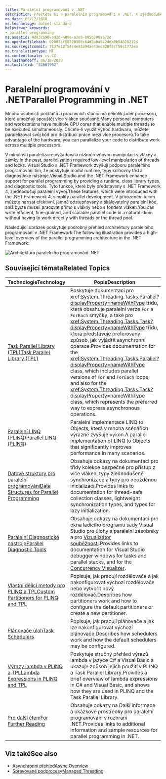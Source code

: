 ```yaml
---
title: Paralelní programování v .NET
description: Přečtěte si o paralelním programování v .NET. K zjednodušení vývoje v rozhraní .NET použijte modul runtime .NET, typy knihovny tříd a diagnostické nástroje.
ms.date: 09/12/2018
ms.technology: dotnet-standard
helpviewer_keywords:
- parallel programming
ms.assetid: 4d83c690-ad2d-489e-a2e0-b85b898a672d
ms.openlocfilehash: 02087cf58720388c64d8aba5424db0b54828219a
ms.sourcegitcommit: 7137e12f54c4e83a94ae43ec320f8cf59c1772ea
ms.translationtype: MT
ms.contentlocale: cs-CZ
ms.lasthandoff: 06/10/2020
ms.locfileid: "84661962"
---
```

# <a name="parallel-programming-in-net"></a><span data-ttu-id="d679d-104">Paralelní programování v .NET</span><span class="sxs-lookup"><span data-stu-id="d679d-104">Parallel Programming in .NET</span></span>

<span data-ttu-id="d679d-105">Mnoho osobních počítačů a pracovních stanic má několik jader procesoru, které umožňují spouštět více vláken současně.</span><span class="sxs-lookup"><span data-stu-id="d679d-105">Many personal computers and workstations have multiple CPU cores that enable multiple threads to be executed simultaneously.</span></span> <span data-ttu-id="d679d-106">Chcete-li využít výhod hardwaru, můžete paralelizovat svůj kód pro distribuci práce mezi více procesorů.</span><span class="sxs-lookup"><span data-stu-id="d679d-106">To take advantage of the hardware, you can parallelize your code to distribute work across multiple processors.</span></span>

<span data-ttu-id="d679d-107">V minulosti paralelizace vyžadovala nízkoúrovňovou manipulaci s vlákny a zámky.</span><span class="sxs-lookup"><span data-stu-id="d679d-107">In the past, parallelization required low-level manipulation of threads and locks.</span></span> <span data-ttu-id="d679d-108">Visual Studio a .NET Framework zvyšují podporu paralelního programování tím, že poskytuje modul runtime, typy knihovny tříd a diagnostické nástroje.</span><span class="sxs-lookup"><span data-stu-id="d679d-108">Visual Studio and the .NET Framework enhance support for parallel programming by providing a runtime, class library types, and diagnostic tools.</span></span> <span data-ttu-id="d679d-109">Tyto funkce, které byly představeny s .NET Framework 4, zjednodušují paralelní vývoj.</span><span class="sxs-lookup"><span data-stu-id="d679d-109">These features, which were introduced with the .NET Framework 4, simplify parallel development.</span></span> <span data-ttu-id="d679d-110">V přirozeném idiom můžete napsat efektivní, jemně odstupňovaný a škálovatelný paralelní kód, aniž byste museli pracovat přímo s vlákny nebo s fondem vláken.</span><span class="sxs-lookup"><span data-stu-id="d679d-110">You can write efficient, fine-grained, and scalable parallel code in a natural idiom without having to work directly with threads or the thread pool.</span></span>

<span data-ttu-id="d679d-111">Následující obrázek poskytuje podrobný přehled architektury paralelního programování v .NET Framework:</span><span class="sxs-lookup"><span data-stu-id="d679d-111">The following illustration provides a high-level overview of the parallel programming architecture in the .NET Framework:</span></span>

![Architektura paralelního programování .NET](./media/tpl-architecture.png)

## <a name="related-topics"></a><span data-ttu-id="d679d-113">Související témata</span><span class="sxs-lookup"><span data-stu-id="d679d-113">Related Topics</span></span>

|<span data-ttu-id="d679d-114">Technologie</span><span class="sxs-lookup"><span data-stu-id="d679d-114">Technology</span></span>|<span data-ttu-id="d679d-115">Popis</span><span class="sxs-lookup"><span data-stu-id="d679d-115">Description</span></span>|
|----------------|-----------------|
|[<span data-ttu-id="d679d-116">Task Parallel Library (TPL)</span><span class="sxs-lookup"><span data-stu-id="d679d-116">Task Parallel Library (TPL)</span></span>](task-parallel-library-tpl.md)|<span data-ttu-id="d679d-117">Poskytuje dokumentaci pro <xref:System.Threading.Tasks.Parallel?displayProperty=nameWithType> třídu, která obsahuje paralelní verze `For` a `ForEach` smyčky, a také pro <xref:System.Threading.Tasks.Task?displayProperty=nameWithType> třídu, která představuje preferovaný způsob, jak vyjádřit asynchronní operace.</span><span class="sxs-lookup"><span data-stu-id="d679d-117">Provides documentation for the <xref:System.Threading.Tasks.Parallel?displayProperty=nameWithType> class, which includes parallel versions of `For` and `ForEach` loops, and also for the <xref:System.Threading.Tasks.Task?displayProperty=nameWithType> class, which represents the preferred way to express asynchronous operations.</span></span>|
|[<span data-ttu-id="d679d-118">Paralelní LINQ (PLINQ)</span><span class="sxs-lookup"><span data-stu-id="d679d-118">Parallel LINQ (PLINQ)</span></span>](introduction-to-plinq.md)|<span data-ttu-id="d679d-119">Paralelní implementace LINQ to Objects, která v mnoha scénářích výrazně zvyšuje výkon.</span><span class="sxs-lookup"><span data-stu-id="d679d-119">A parallel implementation of LINQ to Objects that significantly improves performance in many scenarios.</span></span>|
|[<span data-ttu-id="d679d-120">Datové struktury pro paralelní programování</span><span class="sxs-lookup"><span data-stu-id="d679d-120">Data Structures for Parallel Programming</span></span>](data-structures-for-parallel-programming.md)|<span data-ttu-id="d679d-121">Obsahuje odkazy na dokumentaci pro třídy kolekce bezpečné pro přístup z více vláken, typy zjednodušené synchronizace a typy pro opožděnou inicializaci.</span><span class="sxs-lookup"><span data-stu-id="d679d-121">Provides links to documentation for thread-safe collection classes, lightweight synchronization types, and types for lazy initialization.</span></span>|
|[<span data-ttu-id="d679d-122">Paralelní Diagnostické nástroje</span><span class="sxs-lookup"><span data-stu-id="d679d-122">Parallel Diagnostic Tools</span></span>](parallel-diagnostic-tools.md)|<span data-ttu-id="d679d-123">Obsahuje odkazy na dokumentaci pro okna ladicího programu sady Visual Studio pro úlohy a paralelní zásobníky a pro [Vizualizátor souběžnosti](/visualstudio/profiling/concurrency-visualizer).</span><span class="sxs-lookup"><span data-stu-id="d679d-123">Provides links to documentation for Visual Studio debugger windows for tasks and parallel stacks, and for the [Concurrency Visualizer](/visualstudio/profiling/concurrency-visualizer).</span></span>|
|[<span data-ttu-id="d679d-124">Vlastní dělicí metody pro PLINQ a TPL</span><span class="sxs-lookup"><span data-stu-id="d679d-124">Custom Partitioners for PLINQ and TPL</span></span>](custom-partitioners-for-plinq-and-tpl.md)|<span data-ttu-id="d679d-125">Popisuje, jak pracují rozdělovače a jak nakonfigurovat výchozí rozdělovače nebo vytvořit nový rozdělovač.</span><span class="sxs-lookup"><span data-stu-id="d679d-125">Describes how partitioners work and how to configure the default partitioners or create a new partitioner.</span></span>|
|[<span data-ttu-id="d679d-126">Plánovače úloh</span><span class="sxs-lookup"><span data-stu-id="d679d-126">Task Schedulers</span></span>](xref:System.Threading.Tasks.TaskScheduler)|<span data-ttu-id="d679d-127">Popisuje, jak pracují plánovače a jak lze nakonfigurovat výchozí plánovače.</span><span class="sxs-lookup"><span data-stu-id="d679d-127">Describes how schedulers work and how the default schedulers may be configured.</span></span>|
|[<span data-ttu-id="d679d-128">Výrazy lambda v PLINQ a TPL</span><span class="sxs-lookup"><span data-stu-id="d679d-128">Lambda Expressions in PLINQ and TPL</span></span>](lambda-expressions-in-plinq-and-tpl.md)|<span data-ttu-id="d679d-129">Poskytuje stručný přehled výrazů lambda v jazyce C# a Visual Basic a ukazuje způsob jejich použití v PLINQ a Task Parallel Library.</span><span class="sxs-lookup"><span data-stu-id="d679d-129">Provides a brief overview of lambda expressions in C# and Visual Basic, and shows how they are used in PLINQ and the Task Parallel Library.</span></span>|
|[<span data-ttu-id="d679d-130">Pro další čtení</span><span class="sxs-lookup"><span data-stu-id="d679d-130">For Further Reading</span></span>](for-further-reading-parallel-programming.md)|<span data-ttu-id="d679d-131">Obsahuje odkazy na Další informace a ukázkové prostředky pro paralelní programování v rozhraní .NET.</span><span class="sxs-lookup"><span data-stu-id="d679d-131">Provides links to additional information and sample resources for parallel programming in .NET.</span></span>|

## <a name="see-also"></a><span data-ttu-id="d679d-132">Viz také</span><span class="sxs-lookup"><span data-stu-id="d679d-132">See also</span></span>

- [<span data-ttu-id="d679d-133">Asynchronní přehled</span><span class="sxs-lookup"><span data-stu-id="d679d-133">Async Overview</span></span>](../async.md)
- [<span data-ttu-id="d679d-134">Spravované podprocesy</span><span class="sxs-lookup"><span data-stu-id="d679d-134">Managed Threading</span></span>](../threading/index.md)
